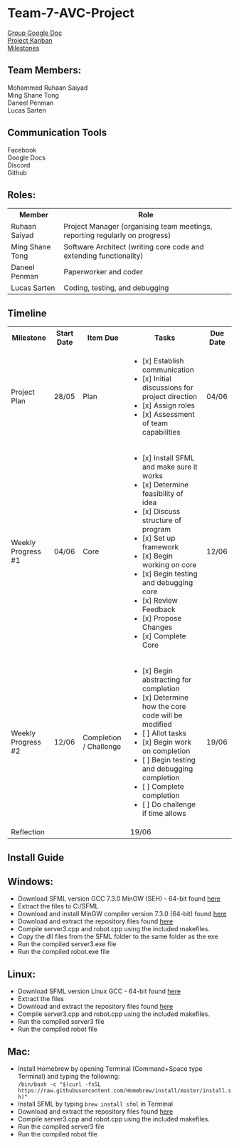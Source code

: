 # Team-7-AVC-Project

[Group Google Doc](https://docs.google.com/document/d/1E5nax8sHvRvkREA-iLWSAP3fB-MumnZg8RVfdBt5z-o/edit?usp=sharing)\
[Project Kanban](https://github.com/ruhaansaiyad/Team-7-AVC-Project/projects/1)\
[Milestones](https://github.com/ruhaansaiyad/Team-7-AVC-Project/milestones)

## Team Members:
Mohammed Ruhaan Saiyad\
Ming Shane Tong\
Daneel Penman\
Lucas Sarten

## Communication Tools
Facebook\
Google Docs\
Discord\
Github

## Roles:
<table>
    <tbody>
        <tr>
            <th>Member</th>
            <th>Role</th>
        </tr>
        <tr>
            <td>Ruhaan Saiyad</td>
            <td>Project Manager (organising team meetings, reporting regularly on progress)</td>
        </tr>
        <tr>
            <td>Ming Shane Tong</td>
            <td>Software Architect (writing core code and extending functionality)</td>
        </tr>
        <tr>
            <td>Daneel Penman</td>
            <td>Paperworker and coder</td>
        </tr>
        <tr>
            <td>Lucas Sarten</td>
            <td>Coding, testing, and debugging</td>
        </tr>
    </tbody>
</table>

## Timeline
<table>
    <tbody>
        <tr>
            <th>Milestone</th>
            <th>Start Date</th>
            <th>Item Due</th>
            <th>Tasks</th>
            <th>Due Date</th>
        </tr>
        <tr>
            <td>Project Plan</td>
            <td>28/05</td>
            <td>Plan</td>
            <td>
                <ul>
                    <li> [x] Establish communication</li>
                    <li> [x] Initial discussions for project direction</li>
                    <li> [x] Assign roles</li>
                    <li> [x] Assessment of team capabilities </li>
                </ul>
            </td>
            <td>04/06</td>
        </tr>
        <tr>
            <td>Weekly Progress #1</td>
            <td>04/06</td>
            <td>Core</td>
            <td>
                <ul>
                    <li> [x] Install SFML and make sure it works</li>
                    <li> [x] Determine feasibility of idea</li>
                    <li> [x] Discuss structure of program</li>
                    <li> [x] Set up framework</li>
                    <li> [x] Begin working on core</li>
                    <li> [x] Begin testing and debugging core</li>
                    <li> [x] Review Feedback</li>
                    <li> [x] Propose Changes</li>
                    <li> [x] Complete Core</li>
                </ul>
            </td>
            <td>12/06</td>
        </tr>
        <tr>
            <td>Weekly Progress #2</td>
            <td>12/06</td>
            <td>Completion / Challenge</td>
            <td>
                <ul>
                    <li> [x] Begin abstracting for completion</li>
                    <li> [x] Determine how the core code will be modified</li>
                    <li> [ ] Allot tasks</li>
                    <li> [x] Begin work on completion</li>
                    <li> [ ] Begin testing and debugging completion</li>
                    <li> [ ] Complete completion</li>
                    <li> [ ] Do challenge if time allows</li>
                </ul>
            </td>
            <td>19/06</td>
        </tr>
        <tr>
            <td>Reflection</td>
            <td></td>
            <td></td>
            <td>19/06</td>
        </tr>
    </tbody>
</table>

## Install Guide

## Windows:
- Download SFML version GCC 7.3.0 MinGW (SEH) - 64-bit found [here](https://www.sfml-dev.org/download/sfml/2.5.1/)  
- Extract the files to C:/SFML
- Download and install MinGW compiler version 7.3.0 (64-bit) found [here](https://sourceforge.net/projects/mingw-w64/files/Toolchains%20targetting%20Win64/Personal%20Builds/mingw-builds/7.3.0/threads-posix/seh/x86_64-7.3.0-release-posix-seh-rt_v5-rev0.7z/download)
- Download and extract the repository files found [here](https://github.com/ruhaansaiyad/Team-7-AVC-Project/archive/master.zip)
- Compile server3.cpp and robot.cpp using the included makefiles.
- Copy the dll files from the SFML folder to the same folder as the exe
- Run the compiled server3.exe file
- Run the compiled robot.exe file
## Linux: 
- Download SFML version Linux GCC - 64-bit found [here](https://www.sfml-dev.org/download/sfml/2.5.1/)  
- Extract the files
- Download and extract the repository files found [here](https://github.com/ruhaansaiyad/Team-7-AVC-Project/archive/master.zip)
- Compile server3.cpp and robot.cpp using the included makefiles.
- Run the compiled server3 file
- Run the compiled robot file
## Mac: 
- Install Homebrew by opening Terminal (Command+Space type Terminal) and typing the following:       
```/bin/bash -c "$(curl -fsSL https://raw.githubusercontent.com/Homebrew/install/master/install.sh)"``` 
- Install SFML by typing ```brew install sfml``` in Terminal 
- Download and extract the repository files found [here](https://github.com/ruhaansaiyad/Team-7-AVC-Project/archive/master.zip)
- Compile server3.cpp and robot.cpp using the included makefiles.
- Run the compiled server3 file
- Run the compiled robot file
